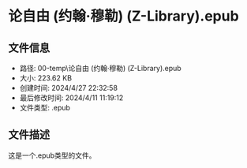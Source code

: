 ﻿# 论自由 (约翰·穆勒) (Z-Library).epub

## 文件信息
- 路径: 00-temp\论自由 (约翰·穆勒) (Z-Library).epub
- 大小: 223.62 KB
- 创建时间: 2024/4/27 22:32:58
- 最后修改时间: 2024/4/11 11:19:12
- 文件类型: .epub

## 文件描述
这是一个.epub类型的文件。

